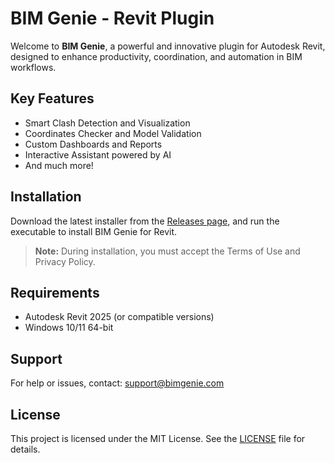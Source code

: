 # BIM Genie - Revit Plugin

Welcome to **BIM Genie**, a powerful and innovative plugin for Autodesk Revit, designed to enhance productivity, coordination, and automation in BIM workflows.

## Key Features
- Smart Clash Detection and Visualization
- Coordinates Checker and Model Validation
- Custom Dashboards and Reports
- Interactive Assistant powered by AI
- And much more!

## Installation
Download the latest installer from the [Releases page](https://github.com/Bruno-Senna/BIM-Genie/releases), and run the executable to install BIM Genie for Revit.

> **Note:** During installation, you must accept the Terms of Use and Privacy Policy.

## Requirements
- Autodesk Revit 2025 (or compatible versions)
- Windows 10/11 64-bit

## Support
For help or issues, contact: [support@bimgenie.com](mailto:support@bimgenie.com)

## License
This project is licensed under the MIT License. See the [LICENSE](LICENSE) file for details.